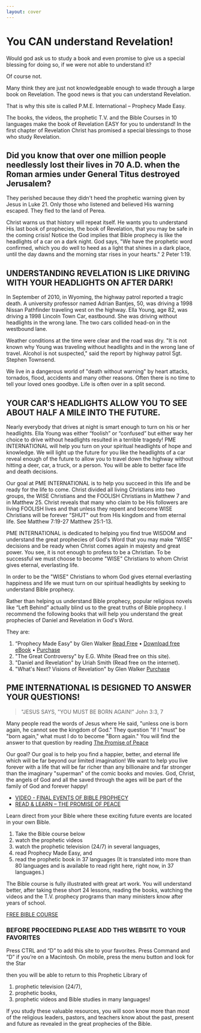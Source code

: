 ```yaml
---
layout: cover
---
```


# You CAN understand Revelation!   

Would god ask us to study a book and even promise to give us a special blessing for doing so, if we were not able to understand it?

Of course not.

Many think they are just not knowledgeable enough to wade through a large book on Revelation.  The good news is that you can understand Revelation. 

That is why this site is called P.M.E. International – Prophecy Made Easy. 

The books, the videos, the prophetic T.V. and the Bible Courses in 10 languages make the book of Revelation EASY for you to understand!  In the first chapter of Revelation Christ has promised a special blessings to those who study Revelation. 

## Did you know that over one million people needlessly lost their lives in 70 A.D. when the Roman armies under General Titus destroyed Jerusalem?

They perished because they didn't heed the prophetic warning given by Jesus in Luke 21.  Only those who listened and believed His warning escaped. They fled to the land of Perea.

Christ warns us that history will repeat itself.  He wants you to understand His last book of prophecies, the book of Revelation, that you may be safe in the coming crisis! Notice the God implies that Bible prophecy is like the headlights of a car on a dark night.  God says, "We have the prophetic word confirmed, which you do well to heed as a light that shines in a dark place, until the day dawns and the morning star rises in your hearts." 2 Peter 1:19.

## UNDERSTANDING REVELATION IS LIKE DRIVING WITH YOUR HEADLIGHTS ON AFTER DARK! 

In September of 2010, in Wyoming, the highway patrol reported a tragic death.  A university professor named Adrian Bantjes, 50, was driving a 1998 Nissan Pathfinder traveling west on the highway.  Ella Young, age 82, was driving a 1998 Lincoln Town Car, eastbound.  She was driving without headlights in the wrong lane.  The two cars collided head-on in the westbound lane.

Weather conditions at the time were clear and the road was dry. "It is not known why Young was traveling without headlights and in the wrong lane of travel. Alcohol is not suspected," said the report by highway patrol Sgt. Stephen Townsend. 

We live in a dangerous world of "death without warning" by heart attacks, tornados, flood, accidents and many other reasons.  Often there is no time to tell your loved ones goodbye. Life is often over in a split second. 

## YOUR CAR'S HEADLIGHTS ALLOW YOU TO SEE ABOUT HALF A MILE INTO THE FUTURE.

Nearly everybody that drives at night is smart enough to turn on his or her headlights. Ella Young was either “foolish” or “confused” but either way her choice to drive without headlights resulted in a terrible tragedy! PME INTERNATIONAL will help you turn on your spiritual headlights of hope and knowledge.  We will light up the future for you like the headlights of a car reveal enough of the future to allow you to travel down the highway without hitting a deer, car, a truck, or a person.  You will be able to better face life and death decisions. 

Our goal at PME INTERNATIONAL is to help you succeed in this life and be ready for the life to come.  Christ divided all living Christians into two groups, the WISE Christians and the FOOLISH Christians in Matthew 7 and in Matthew 25. Christ reveals that many who claim to be His followers are living FOOLISH lives and that unless they repent and become WISE Christians will be forever "SHUT" out from His kingdom and from eternal life.  See Matthew 7:19-27 Matthew 25:1-13.

PME INTERNATIONAL is dedicated to helping you find true WISDOM and understand the great prophecies of God's Word that you may make "WISE" decisions and be ready when Christ comes again in majesty and great power.  You see, it is not enough to profess to be a Christian.  To be successful we must choose to become "WISE" Christians to whom Christ gives eternal, everlasting life. 
 
In order to be the "WISE" Christians to whom God gives eternal everlasting happiness and life we must turn on our spiritual headlights by seeking to understand Bible prophecy. 

Rather than helping us understand Bible prophecy, popular religious novels like “Left Behind” actually blind us to the great truths of Bible prophecy. I recommend the following books that will help you understand the great prophecies of Daniel and Revelation in God's Word. 

They are:
 
1. “Prophecy Made Easy" by Glen Walker [Read Free](/readonline.html) &bull; [Download free eBook](/pdf/ProphecyMadeEasy.pdf) &bull; [Purchase](http://example.com/amazon)
2. "The Great Controversy" by E.G. White (Read free on this site). 
3. "Daniel and Revelation" by Uriah Smith (Read free on the internet).
4. "What's Next? Visions of Revelation" by Glen Walker [Purchase](http://example.com/amazon)
 
## PME INTERNATIONAL IS DESIGNED TO ANSWER YOUR QUESTIONS! 

> "JESUS SAYS, "YOU MUST BE BORN AGAIN!” John 3:3, 7 

Many people read the words of Jesus where He said, "unless one is born again, he cannot see the kingdom of God." They question "If I "must" be "born again," what must I do to become "Born again."  You will find the answer to that question by reading [The Promise of Peace](http://www.example.com)
 
Our goal?  Our goal is to help you find a happier, better, and eternal life which will be far beyond our limited imagination!  We want to help you live forever with a life that will be far richer than any billionaire and far stronger than the imaginary "superman" of the comic books and movies.  God, Christ, the angels of God and all the saved through the ages will be part of the family of God and forever happy!  

* [VIDEO - FINAL EVENTS OF BIBLE PROPHECY](http://www.youtube.com/something/)
* [READ & LEARN – THE PROMISE OF PEACE](http://www.example.com)
 
Learn direct from your Bible where these exciting future events are located in your own Bible.  

1. Take the Bible course below 
2. watch the prophetic videos 
3. watch the prophetic television (24/7) in several languages, 
4. read Prophecy Made Easy, and
5. read the prophetic book in 37 languages  (It is translated into more than 80 languages and is available to read right here, right now, in 37 languages.) 
 
The Bible course is fully illustrated with great art work. You will understand better, after taking these short 24 lessons, reading the books, watching the videos and the T.V. prophecy programs than many ministers know after years of school. 
 
[FREE BIBLE COURSE](http://example.com)

### BEFORE PROCEEDING PLEASE ADD THIS WEBSITE TO YOUR FAVORITES

Press CTRL and “D” to add this site to your favorites.  Press Command and “D” if you’re on a Macintosh.  On mobile, press the menu button and look for the Star  

then you will be able to return to this Prophetic Library of 

1. prophetic television (24/7),
2. prophetic books, 
3. prophetic videos and Bible studies in many languages! 

If you study these valuable resources, you will soon know more than most of the religious leaders, pastors, and teachers know about the past, present and future as revealed in the great prophecies of the Bible.
